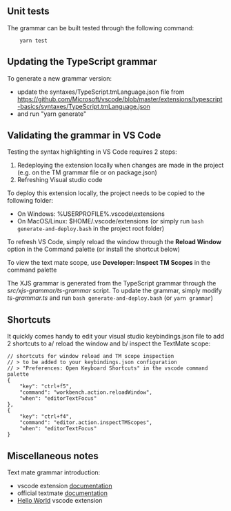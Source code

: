
## Unit tests

The grammar can be built tested through the following command:
```
    yarn test
```


## Updating the TypeScript grammar

 To generate a new grammar version:
 - update the syntaxes/TypeScript.tmLanguage.json file from
   https://github.com/Microsoft/vscode/blob/master/extensions/typescript-basics/syntaxes/TypeScript.tmLanguage.json
 - and run "yarn generate"

## Validating the grammar in VS Code

Testing the syntax highlighting in VS Code requires 2 steps:
1. Redeploying the extension locally when changes are made in the project (e.g. on the TM grammar file or on package.json)
2. Refreshing Visual studio code

To deploy this extension locally, the project needs to be copied to the following folder:
- On Windows: %USERPROFILE%\.vscode\extensions
- On MacOS/Linux: $HOME/.vscode/extensions (or simply run `bash generate-and-deploy.bash` in the project root folder)

To refresh VS Code, simply reload the window through the **Reload Window** option in the Command palette (or install the shortcut below)

To view the text mate scope, use **Developer: Inspect TM Scopes** in the command palette

The XJS grammar is generated from the TypeScript grammar through the *src/xjs-grammar/ts-grammar* script. To update the grammar, simply modify *ts-grammar.ts* and run `bash generate-and-deploy.bash` (or `yarn grammar`)

## Shortcuts

It quickly comes handy to edit your visual studio keybindings.json file to add 2 shortcuts to a/ reload the window and b/ inspect the TextMate scope:

```
// shortcuts for window reload and TM scope inspection
// > to be added to your keybindings.json configuration 
// > "Preferences: Open Keyboard Shortcuts" in the vscode command palette
{
    "key": "ctrl+f5",
    "command": "workbench.action.reloadWindow",
    "when": "editorTextFocus"
},
{
    "key": "ctrl+f4",
    "command": "editor.action.inspectTMScopes",
    "when": "editorTextFocus"
}
```

## Miscellaneous notes

Text mate grammar introduction: 
- vscode extension [documentation](https://code.visualstudio.com/docs/extensions/themes-snippets-colorizers)
- official textmate [documentation](https://macromates.com/manual/en/language_grammars) 
- [Hello World](https://code.visualstudio.com/docs/extensions/example-hello-world) vscode extension

<!--
Note about grammar injection:
The L: part means left injection, i.e., the grammar rules are injected to the left of the existing rules for the scope being highlighted. When doing syntax highlighting, the left-most rule has higher precedence than the rules to it's right. So the L: ensures that this syntax highlighting will override the default ones.
(cf. [here](https://github.com/Microsoft/vscode-textmate/issues/41))
-->